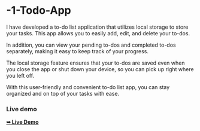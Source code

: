 # -1-Todo-App
I have developed a to-do list application that utilizes local storage to store your tasks. This app allows you to easily add, edit, and delete your to-dos.

In addition, you can view your pending to-dos and completed to-dos separately, making it easy to keep track of your progress.

The local storage feature ensures that your to-dos are saved even when you close the app or shut down your device, so you can pick up right where you left off.

With this user-friendly and convenient to-do list app, you can stay organized and on top of your tasks with ease.

### Live demo
<a href="https://codewithsadee.github.io/hoolix/"><strong>➥ Live Demo</strong></a>
